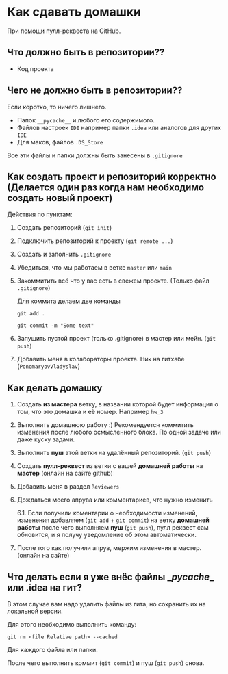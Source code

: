 # Как сдавать домашки

При помощи пулл-реквеста на GitHub.

## Что должно быть в репозитории??

- Код проекта

## Чего не должно быть в репозитории??

Если коротко, то ничего лишнего.

- Папок `__pycache__` и любого его содержимого.
- Файлов настроек `IDE` например папки `.idea` или аналогов для других `IDE`
- Для маков, файлов `.DS_Store`

Все эти файлы и папки должны быть занесены в `.gitignore`

## Как создать проект и репозиторий корректно (Делается один раз когда нам необходимо создать новый проект)

Действия по пунктам:

1. Создать репозиторий (`git init`)
2. Подключить репозиторий к проекту (`git remote ...`)
3. Создать и заполнить `.gitignore`
4. Убедиться, что мы работаем в ветке `master` или `main`
5. Закоммитить всё что у вас есть в свежем проекте. (Только файл `.gitignore`)
   
   Для коммита делаем две команды
   
   `git add .`
   
   `git commit -m "Some text"`
6. Запушить пустой проект (только .gitignore) в мастер или мейн. (`git push`)
7. Добавить меня в колабораторы проекта. Ник на гитхабе (`PonomaryovVladyslav`)

## Как делать домашку

1. Создать **из мастера** ветку, в названии которой будет информация о том, что это домашка и её номер. Например `hw_3`
2. Выполнить домашнюю работу :) Рекомендуется коммитить изменения после любого осмысленного блока. По одной задаче или
   даже куску задачи.
3. Выполнить **пуш** этой ветки на удалённый репозиторий. (`git push`)
4. Создать **пулл-реквест** из ветки с вашей **домашней работы** на **мастер** (онлайн на сайте github)
5. Добавить меня в раздел `Reviewers`
6. Дождаться моего апрува или комментариев, что нужно изменить
   
   6.1. Если получили коментарии о необходимости изменений, изменения добавляем (`git add` + `git commit`) на ветку
   **домашней работы** после чего выполняем **пуш** (`git push`), пулл реквест сам обновится, 
   и я получу уведомление об этом автоматически.
7. После того как получили апрув, мержим изменения в мастер. (онлайн на сайте)

## Что делать если я уже внёс файлы \__pycache__ или .idea на гит?

В этом случае вам надо удалить файлы из гита, но сохранить их на локальной версии.

Для этого необходимо выполнить команду:

```
git rm <file Relative path> --cached
```

Для каждого файла или папки.

После чего выполнить коммит (`git commit`) и пуш (`git push`) снова.
